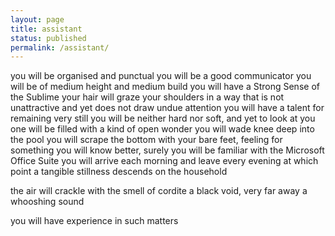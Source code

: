 ```yaml
---
layout: page
title: assistant
status: published
permalink: /assistant/
---
```


you will be organised and punctual
you will be a good communicator
you will be of medium height and medium build
you will have a Strong Sense of the Sublime
your hair will graze your shoulders in a way that is not unattractive and yet does not draw undue attention
you will have a talent for remaining very still
you will be neither hard nor soft, and yet to look at you one will be filled with a kind of open wonder
you will wade knee deep into the pool
you will scrape the bottom with your bare feet, feeling for something
you will know better, surely
you will be familiar with the Microsoft Office Suite
you will arrive each morning and leave every evening at which point a tangible stillness descends on the household

the air will crackle with the smell of cordite
a black void, very far away
a whooshing sound

you will have experience in such matters